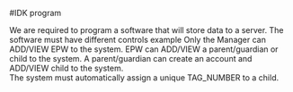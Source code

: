 


#IDK program

We are required to program a software that will store data to a server. The software must have different controls example Only the Manager can ADD/VIEW EPW to the system. EPW can ADD/VIEW a parent/guardian or child to the system. A parent/guardian can create an account and ADD/VIEW child to the system.  
The system must automatically assign a unique TAG_NUMBER to a child. 
